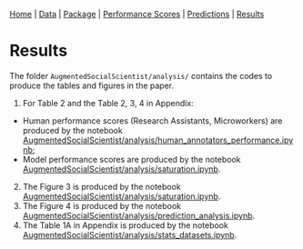 [Home](../../../README.md) | [Data](../../../datasets/README.md) | [Package](../../../Core/README.md) | [Performance Scores](./saturation.md) | [Predictions](./train_predict.md) | [Results](./analysis.md)

# Results

The folder `AugmentedSocialScientist/analysis/` contains the codes to produce the tables and figures in the paper.


1. For Table 2 and the Table 2, 3, 4 in Appendix:
- Human performance scores (Research Assistants, Microworkers) are produced by the notebook [AugmentedSocialScientist/analysis/human_annotators_performance.ipynb](../../analysis/human_annotators_performance.ipynb);
- Model performance scores are produced by the notebook [AugmentedSocialScientist/analysis/saturation.ipynb](../../analysis/saturation.ipynb).

2. The Figure 3 is produced by the notebook [AugmentedSocialScientist/analysis/saturation.ipynb](../../analysis/saturation.ipynb).
3. The Figure 4 is produced by the notebook [AugmentedSocialScientist/analysis/prediction_analysis.ipynb](../../analysis/prediction_analysis.ipynb).
4. The Table 1A in Appendix is produced by the notebook [AugmentedSocialScientist/analysis/stats_datasets.ipynb](../../analysis/stats_datasets.ipynb).
